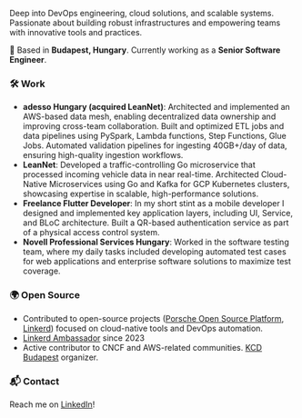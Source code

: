 Deep into DevOps engineering, cloud solutions, and scalable systems. Passionate about building robust infrastructures and empowering teams with innovative tools and practices.  

📍 Based in **Budapest, Hungary**. Currently working as a **Senior Software Engineer**.

### 🛠️ Work
- **adesso Hungary (acquired LeanNet)**: Architected and implemented an AWS-based data mesh, enabling decentralized data ownership and improving cross-team collaboration. Built and optimized ETL jobs and data pipelines using PySpark, Lambda functions, Step Functions, Glue Jobs. Automated validation pipelines for ingesting 40GB+/day of data, ensuring high-quality ingestion workflows.
- **LeanNet**: Developed a traffic-controlling Go microservice that processed incoming vehicle data in near real-time. Architected Cloud-Native Microservices using Go and Kafka for GCP Kubernetes clusters, showcasing expertise in scalable, high-performance solutions.
- **Freelance Flutter Developer**: In my short stint as a mobile developer I designed and implemented key application layers, including UI, Service, and BLoC architecture. Built a QR-based authentication service as part of a physical access control system.
- **Novell Professional Services Hungary**: Worked in the software testing team, where my daily tasks included developing automated test cases for web applications and enterprise software solutions to maximize test coverage.

### 🌍 Open Source
- Contributed to open-source projects ([Porsche Open Source Platform](https://github.com/porscheofficial), [Linkerd](https://github.com/linkerd))  focused on cloud-native tools and DevOps automation.
- [Linkerd Ambassador](https://linkerd.io/community/ambassadors/) since 2023
- Active contributor to CNCF and AWS-related communities. [KCD Budapest](https://kcdbudapest.hu/) organizer.

### 📬 Contact
Reach me on [LinkedIn](https://www.linkedin.com/in/dtaskai/)!
